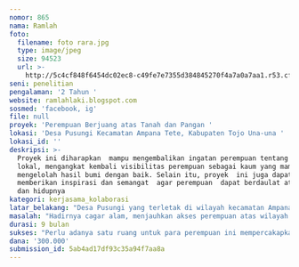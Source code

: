 ```yaml
---
nomor: 865
nama: Ramlah
foto:
  filename: foto rara.jpg
  type: image/jpeg
  size: 94523
  url: >-
    http://5c4cf848f6454dc02ec8-c49fe7e7355d384845270f4a7a0a7aa1.r53.cf2.rackcdn.com/2810f734-dda9-4eec-a2ed-d414cde87580/foto%20rara.jpg
seni: penelitian
pengalaman: '2 Tahun '
website: ramlahlaki.blogspot.com
sosmed: 'facebook, ig'
file: null
proyek: 'Perempuan Berjuang atas Tanah dan Pangan '
lokasi: 'Desa Pusungi Kecamatan Ampana Tete, Kabupaten Tojo Una-una '
lokasi_id: ''
deskripsi: >-
  Proyek ini diharapkan  mampu mengembalikan ingatan perempuan tentang pangan
  lokal, mengangkat kembali visibilitas perempuan sebagai kaum yang mampu
  mengelolah hasil bumi dengan baik. Selain itu, proyek  ini juga dapat
  memberikan inspirasi dan semangat  agar perempuan  dapat berdaulat atas pangan
  dan hidupnya
kategori: kerjasama_kolaborasi
latar_belakang: "Desa Pusungi yang terletak di wilayah kecamatan Ampana Tete Kabupaten Tojo Una-una, adalah salah satu desa yang masuk dalam wilayah cagar alam Tanjung Api. Cagar Alam Tanjung Api Sesuai surat keputusan Menteri Pertanian No : 91/Kpts/Um/2/1977 tanggal 21 Februari 1977 .\r\n\r\nDesa Pusungi dengan jumlah penduduk 3.104 jiwa, laki-laki 1.460  jiwa dan perempuan 1.644 jiwa.  Dengan luasan wilayah 2.069,97 hektare. Wilayah hutan  desa Pusungi yang masuk dalam kawasan cagar alam yakni seluas 752,97 hektare. Mayoritas penduduk desa Pusungi adalah Petani. Yang mayoritas adalah perempuan. \r\n\r\nWilayah kelolah perempuan desa Pusungi yang masuk dalam wilayah cagar alam, kerap kali membuat perempuan petani gelisah, kadang mereka di larang untuk memasuki hutan dan mengambil hasil hutan untuk kebutuhan sehari-hari.\r\nKadang suami-suami mereka  berkejar-kejaran dengan pihak kepolisian  karena di tuduh telah melakukan penebangan liar didalam kawasan cagar alam. \r\n\r\n\r\nPada 2016 wilayah desa  Pusungi masuk pada wilayah pembangunan Bandara Tanjung Api, pada proses tersebut  perempuan tidak pernah dilibatkan sama sekali dalam proses pembebasan lahan, atau pada pertemuan-pertemuan antara masyarakat dan dinas terkait. Problematika yang terjadi di desa Pusungi ini menjadikan perempuan semakin jauh dengan wilayah kelolah mereka, bahkan harus hidup dengan rasa ketakutan, karena kebun semakin jauh, dan masuk dalam kawasan cagar alam. \r\n\r\n"
masalah: "Hadirnya cagar alam, menjauhkan akses perempuan atas wilayah kelolah mereka sehingga membuat perempuan semakin kesulitan dalam pemetnuhan kebutuhan keluarga, berupa obat-obatan, kayu bakar, dan kebutuhan lainnya. pun ketika wilayah cagar alam berubah menjadi bandar udara, wilayah kelolah perempuan semakin sempit, diringi dengan masuknya produk-produk kapital seperti industri-industri besar, dan masuknya makanan-makanan instan lainnya. Yang membuat perempuan semakin kesulitan dalam pemenuhan pangan keluarga, yang berimbas pada kekerasan terhadap perempuan.  \r\n\r\nTidak hanya di wilayah desa Pusungi, dibeberapa wilayah di  Tojo Una-una telah di kapitalisasi oleh perusahaan besar yang mengatas namakan pembangunan. Semisal wilayah Togean yang masuk pada kawasan taman nasional sejak 2004, kawasan hutan lindung,  serta kaplingan tanah perusahaan ekstraktif pertambangan. \r\n\r\nTojo Una-una yang dikelilingi dengan indsutri-industri besar, dan model pembangunan kapitalisme ini membuat nilai ekonomi semakin tinggi. Sehingga banyak perempuan yang kemudian memilih untuk bekerja keluar daerah bahkan memilih untuk menjadi menjadi TKW.  \r\n"
durasi: 9 bulan
sukses: "Perlu adanya satu ruang untuk para perempuan ini mempercakapkan keberlangsungan layanan alam melalui cara-cara sederhana, namun memiliki efek yang luar biasa ke depan. Melalui pemulihan ingatan kaum perempuan tentang makanan lokal yang diharapkan mampu memulihkan kondisi ekonomi perempuan dan mengurangi jumlah perempuan yang meninggalkan desa demi mencari nafkah.\r\n\r\na.\tMemotivasi perempuan tentang kedaulatan pangan keluarga untuk dapat memenuhi gizi keluarga dan membantu menemukan cara untuk memulihkan ketersediaan sumber-sumber kehidupan seperti air, tanah dan udara. \r\nb.\tBerbagi pengalaman terkait konsep menanam melalui metode kearifan lokal\r\nc.\tMengidentifikasi potensi sumber-sumber agraria (SDA) yang ada di desa untuk selanjutnya bersama-sama dikelola sebagai salah satu ekonomi alternatif yang bisa dikembangkan. \r\nd.\tTerbentuknya  kelompok perempuan yang akan mengelolah produk-produk lokal, dan memproduksi sampai ke tarap pemasaran, berupa (keripik, makanan sagu, dan minyak klentik dll).\r\ne.  Adanya kampanye budaya lokal melalui pameran hasil bumi yang diselengarakan oleh kelompok perempuan tersebut, bersama-sama memerkan hasil  karya mereka.  \r\n"
dana: '300.000'
submission_id: 5ab4ad17df93c35a94f7aa8a
---
```

